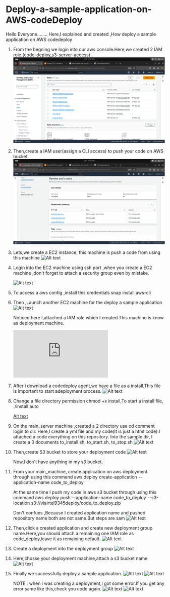 # Deploy-a-sample-application-on-AWS-codeDeploy
Hello Everyone........
Here,I explained and created ,How deploy a sample application on AWS codedeploy

1. From the begning we login into our aws console.Here,we created 2 IAM role.(code-deploy,s3-server-access)
   ![Alt text](sample_screeshots/1.png)

2. Then,create a IAM user(assign a CLI access) to push your code on AWS bucket.
   ![Alt text](sample_screeshots/2.png)

3. Lets,we create a EC2 instance, this machine is push a code from using this machine
   ![Alt text](sample_screenshots/5.png)

4. Login into the EC2 machine using ssh port ,when you create a EC2 machine ,don't forget to attach a security group even by mistake. 

   ![Alt text](sample_screenshots/7.png)

5. To access a aws config ,install this credentials
    snap install aws-cli

6. Then ,Launch another EC2 machine for the deploy a sample application
   ![Alt text](sample_screenshots/8.png)

   Noticed here I,attached a IAM role which I created.This machine is know as deployment machine.

   ![Alt text](https://docs.aws.amazon.com/codedeploy/latest/userguide/codedeploy-agent-operations-install-ubuntu.html)

7. After i download a codedeploy agent,we have a file as a install.This file is important to start adeployment process.
   ![Alt text](sample_screenshots/10.png)

8. Change a file directory permission chmod +x install,To start a install file,
    ./install auto

   [Alt text]([sample_screenshots/8.png](https://docs.aws.amazon.com/codedeploy/latest/userguide/codedeploy-agent-operations-install-ubuntu.html))

   
10. On the main_server machine ,created a 2 directory use cd comment login to dir.
   Here,I create a yml file and my code(It is just a html code).I attached a code everything on this repository.
   Into the sample dir, I create a 3 documents to_install.sh, to_start.sh, to_stop.sh
   ![Alt text](sample_screenshots/12.png)

11. Then,create S3 bucket to store your deployment code
    ![Alt text](sample_screenshots/14.png)

    Now,I don't have anything in my s3 bucket.

12. From your main_machine, create application on aws deployment through using this command
    aws deploy create-application --application-name code_to_deploy
    
    At the same time I push my code in aws s3 bucket through using this command
    aws deploy push --application-name code_to_deploy --s3-location s3://viairtel9345deploy/code_to_deploy.zip
    
    Don't confues ,Because I created application name and pushed repository name both are not same.But steps are sam
    ![Alt text](sample_screenshots/19.png)
    
14. Then,click a created application and create new deployment group name.Here,you should attach a remaining one IAM role as code_deploy,leave it as remaining default.
     ![Alt text](sample_screenshots/26.png)

15. Create a deployment into the deployment group
    ![Alt text](sample_screenshots/26.png)

16. Here,chosse your deployment machine,attach a s3 bucket name
    ![Alt text](sample_screenshots/30.png)

17. Finally we successfully deploy a sample application.
    ![Alt text](sample_screenshots/31.png)
   ![Alt text](sample_screenshots/32.png)
    
     NOTE :
    when i was creating a deployment,I got some error.If you get any error same like this,check you code again.
    ![Alt text](sample_screenshots/33.png)
    ![Alt text](sample_screenshots/34.png)

